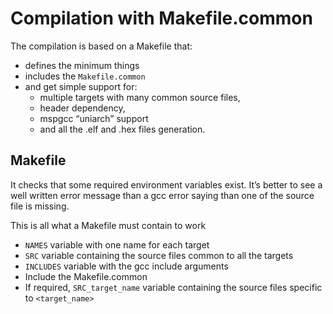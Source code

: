 Compilation with Makefile.common
================================


The compilation is based on a Makefile that:

* defines the minimum things
* includes the `Makefile.common`
* and get simple support for:
    * multiple targets with many common source files,
    * header dependency,
    * mspgcc “uniarch” support 
    * and all the .elf and .hex files generation.


Makefile
--------

It checks that some required environment variables exist.
It’s better to see a well written error message
than a gcc error saying than one of the source file is missing.

This is all what a Makefile must contain to work

* `NAMES` variable with one name for each target
* `SRC` variable containing the source files common to all the targets
* `INCLUDES` variable with the gcc include arguments
* Include the Makefile.common
* If required, `SRC_target_name` variable containing the source files specific to `<target_name>`

